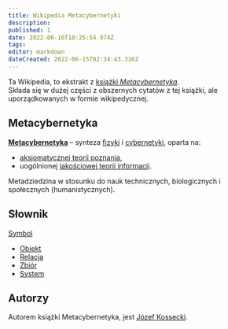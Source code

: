 ```yaml
---
title: Wikipedia Metacybernetyki
description: 
published: 1
date: 2022-06-16T18:25:54.974Z
tags: 
editor: markdown
dateCreated: 2022-06-15T02:34:43.316Z
---
```


Ta Wikipedia, to ekstrakt z [książki *Metacybernetyka*](https://pl.wikipedia.org/wiki/Metacybernetyka).  
Składa się w dużej części z obszernych cytatów z tej książki, ale uporządkowanych w formie wikipedycznej.

## Metacybernetyka

[**Metacybernetyka**](/Metacybernetyka) – synteza [fizyki](https://pl.wikipedia.org/wiki/Fizyka) i [cybernetyki](/Cybernetyka), oparta na:

- [aksjomatycznej teorii poznania](/Aksjomatyczna_teoria_poznania),
- uogólnionej [jakościowej teorii informacji](/Jakościowa_teoria_informacji).

Metadziedzina w stosunku do nauk technicznych, biologicznych i społecznych (humanistycznych).  

## Słownik

[Symbol](/Symbol)

- [Obiekt](/Aksjomatyczna_teoria_poznania#Obiekt)
- [Relacja](/Aksjomatyczna_teoria_poznania#Relacja)
- [Zbiór](/Aksjomatyczna_teoria_poznania#Zbiór)
- [System](/System)

## Autorzy

Autorem książki Metacybernetyka, jest [Józef Kossecki](https://pl.wikipedia.org/wiki/J%C3%B3zef_Kossecki).

